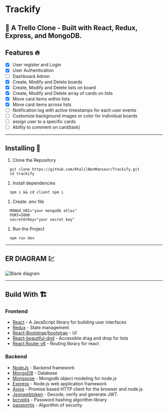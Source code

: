<!-- Headings -->
# Trackify
🙂
A Trello Clone - Built with React, Redux, Express, and MongoDB.
---
## Features 🔥 
* [x] User register and Login
* [x] User Authentication
* [ ] Dashboard Admin
* [x] Create, Modify and Delete boards
* [x] Create, Modify and Delete lists on board
* [x] Create, Modify and Delete array of cards on lists
* [x] Move card items within lists
* [x] Move card items across lists
* [ ] Notification log with active timestamps for each user events
* [ ] Customize background images or color for individual boards
* [ ] assign user to a specific cards
* [ ] Ability to comment on card(task)
---
## Installing 🧰
1. Clone the Repository
```
  git clone https://github.com/KhalilBenMansour/Trackify.git 
  cd trackify
```
1. Install dependencies
```
  npm i && cd client npm i
```
1. Create .env file
```
  MONGO_URI="your mongoDb atlas"
  PORT=5000
  secretOrKey="your secret key"
```
1. Run the Project
```
  npm run dev
```
___
## ER DIAGRAM 💹
![Blank diagram](https://user-images.githubusercontent.com/89579585/147464763-05a91cc8-b02e-4884-9322-45dc4ad7ce57.png)
___
## Build With 🏗️
### Frontend
* [React](https://fr.reactjs.org/) - A JavaScript library for building user interfaces
* [Redux](https://redux.js.org/) - State management
* [React-Bootstrap](https://react-bootstrap.github.io/)/[bootstrap](https://getbootstrap.com/) - UI
* [React-beautiful-dnd](https://www.npmjs.com/package/react-beautiful-dnd) - Accessible drag and drop for lists
* [React Router v6](https://reactrouter.com/docs/en/v6/getting-started/overview) - Routing library for react
### Backend
* [NodeJs](https://nodejs.org/) - Backend framework
* [MongoDB](https://www.mongodb.com/cloud/atlas/lp/try2?utm_source=google&utm_campaign=gs_footprint_row_search_core_brand_atlas_desktop&utm_term=mongodb&utm_medium=cpc_paid_search&utm_ad=e&utm_ad_campaign_id=12212624584&adgroup=115749713703&gclid=Cj0KCQiA5aWOBhDMARIsAIXLlkcQ08IuznMOafXcB4OtgDvAKwT1duPg9-_ndUmO3Ctnf3MMyVSgi1kaAqx1EALw_wcB) - Database
* [Mongoose](https://mongoosejs.com/) - Mongodb object modeling for node.js
* [Express](https://expressjs.com/fr/) - Node.js web application framework
* [Axios](https://axios-http.com/docs/intro) - Promise based HTTP client for the browser and node.js
* [Jsonwebtoken](https://jwt.io/) - Decode, verify and generate JWT.
* [bcryptjs](https://www.npmjs.com/package/bcryptjs) - Password hashing algorithm library
* [passportjs](https://www.passportjs.org/) - Algorithm of security
